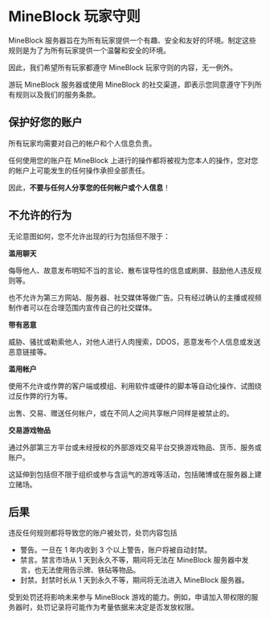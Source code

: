 # MineBlock 玩家守则
MineBlock 服务器旨在为所有玩家提供一个有趣、安全和友好的环境。制定这些规则是为了为所有玩家提供一个温馨和安全的环境。

因此，我们希望所有玩家都遵守 MineBlock 玩家守则的内容，无一例外。

游玩 MineBlock 服务器或使用 MineBlock 的社交渠道，即表示您同意遵守下列所有规则以及我们的服务条款。

## 保护好您的账户
所有玩家均需要对自己的帐户和个人信息负责。

任何使用您的账户在 MineBlock 上进行的操作都将被视为您本人的操作，您对您的帐户上可能发生的任何操作承担全部责任。

因此，**不要与任何人分享您的任何帐户或个人信息**！

## 不允许的行为
无论意图如何，您不允许出现的行为包括但不限于：

**滥用聊天**

侮辱他人、故意发布明知不当的言论、散布误导性的信息或刷屏、鼓励他人违反规则等。

也不允许为第三方网站、服务器、社交媒体等做广告。只有经过确认的主播或视频制作者可以在合理范围内宣传自己的社交媒体。

**带有恶意**

威胁、骚扰或勒索他人，对他人进行人肉搜索，DDOS，恶意发布个人信息或发送恶意链接等。

**滥用帐户**

使用不允许或作弊的客户端或模组、利用软件或硬件的脚本等自动化操作、试图绕过反作弊的行为等。

出售、交易、赠送任何帐户，或在不同人之间共享帐户同样是被禁止的。

**交易游戏物品**

通过外部第三方平台或未经授权的外部游戏交易平台交换游戏物品、货币、服务或账户。

这延伸到包括但不限于组织或参与含运气的游戏等活动，包括赌博或在服务器上建立赌场。

## 后果
违反任何规则都将导致您的账户被处罚，处罚内容包括

* 警告。一旦在 1 年内收到 3 个以上警告，账户将被自动封禁。
* 禁言。禁言市场从 1 天到永久不等，期间将无法在 MineBlock 服务器中发言，也无法使用告示牌、铁砧等物品。
* 封禁。封禁时长从 1 天到永久不等，期间将无法进入 MineBlock 服务器。

受到处罚还将影响未来参与 MineBlock 游戏的能力。例如，申请加入带权限的服务器时，处罚记录将可能作为考量依据来决定是否发放权限。